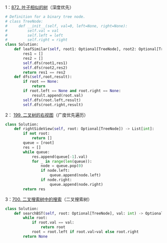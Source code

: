 1：[872. 叶子相似的树](https://leetcode.cn/problems/leaf-similar-trees/)（深度优先）
```python
# Definition for a binary tree node.
# class TreeNode:
#     def __init__(self, val=0, left=None, right=None):
#         self.val = val
#         self.left = left
#         self.right = right
class Solution:
    def leafSimilar(self, root1: Optional[TreeNode], root2: Optional[TreeNode]) -> bool:
        res1 = []
        res2 = []
        self.dfs(root1,res1)
        self.dfs(root2,res2)
        return res1 == res2            
    def dfs(self,root,result):
        if root == None:
            return
        if root.left == None and root.right == None:
            result.append(root.val)
        self.dfs(root.left,result)
        self.dfs(root.right,result)
```

2：  [199. 二叉树的右视图](https://leetcode.cn/problems/binary-tree-right-side-view/)（广度优先遍历）
```python
class Solution:
    def rightSideView(self, root: Optional[TreeNode]) -> List[int]:
        if not root:
            return []
        queue = [root]
        res = []
        while queue:
            res.append(queue[-1].val)
            for _ in range(len(queue)):
                node = queue.pop(0)
                if node.left:
                    queue.append(node.left)
                if node.right:
                    queue.append(node.right)
        return res
```

3：[700. 二叉搜索树中的搜索](https://leetcode.cn/problems/search-in-a-binary-search-tree/)（二叉搜索树）
```python
class Solution:
    def searchBST(self, root: Optional[TreeNode], val: int) -> Optional[TreeNode]:
        while root:
            if root.val == val:
                return root
            root = root.left if root.val>val else root.right
        return None
```

